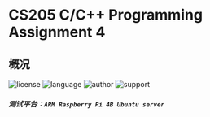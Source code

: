 # CS205 C/C++ Programming Assignment 4
## 概况
![license](https://img.shields.io/badge/license-MIT-yellowgreen)
![language](https://img.shields.io/badge/language-C%2B%2B-brightgreen)
![author](https://img.shields.io/badge/author-happys-blue)
![support](https://img.shields.io/badge/Supported%20platform-ARM-red)
##### 测试平台：`ARM Raspberry Pi 4B Ubuntu server`